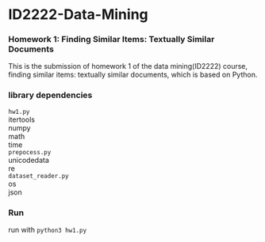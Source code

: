 # ID2222-Data-Mining

### Homework 1: Finding Similar Items: Textually Similar Documents

This is the submission of homework 1 of the data mining(ID2222) course, finding similar items: textually similar documents, which is based on Python.

### library dependencies

```hw1.py```  
itertools  
numpy  
math  
time  
```prepocess.py```   
unicodedata  
re  
```dataset_reader.py```  
os  
json  
### Run
run with ```python3 hw1.py```